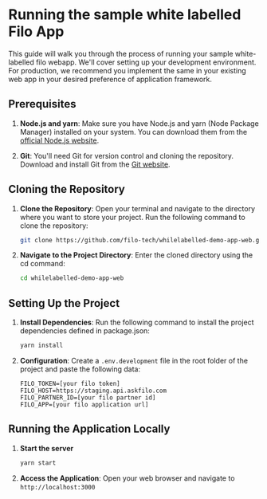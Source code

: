 # Running the sample white labelled Filo App

This guide will walk you through the process of running your sample white-labelled filo webapp. We'll cover setting up your development environment. For production, we recommend you implement the same in your existing web app in your desired preference of application framework. 

## Prerequisites

1. **Node.js and yarn**: Make sure you have Node.js and yarn (Node Package Manager) installed on your system. You can download them from the [official Node.js website](https://nodejs.org/).

2. **Git**: You'll need Git for version control and cloning the repository. Download and install Git from the [Git website](https://git-scm.com/).

## Cloning the Repository

1. **Clone the Repository**: Open your terminal and navigate to the directory where you want to store your project. Run the following command to clone the repository:
   ```bash
   git clone https://github.com/filo-tech/whilelabelled-demo-app-web.git
   ```
2. **Navigate to the Project Directory**: Enter the cloned directory using the cd command:
    ```bash
   cd whilelabelled-demo-app-web
    ```

## Setting Up the Project

1. **Install Dependencies**: Run the following command to install the project dependencies defined in package.json:
    ```bash
   yarn install
    ```
2. **Configuration**: Create a `.env.development` file in the root folder of the project and paste the following data:
    ```env
    FILO_TOKEN=[your filo token]
    FILO_HOST=https://staging.api.askfilo.com
    FILO_PARTNER_ID=[your filo partner id]
    FILO_APP=[your filo application url]
    ```

## Running the Application Locally

1. **Start the server**
    ```bash
    yarn start
    ```
2. **Access the Application**: Open your web browser and navigate to `http://localhost:3000`